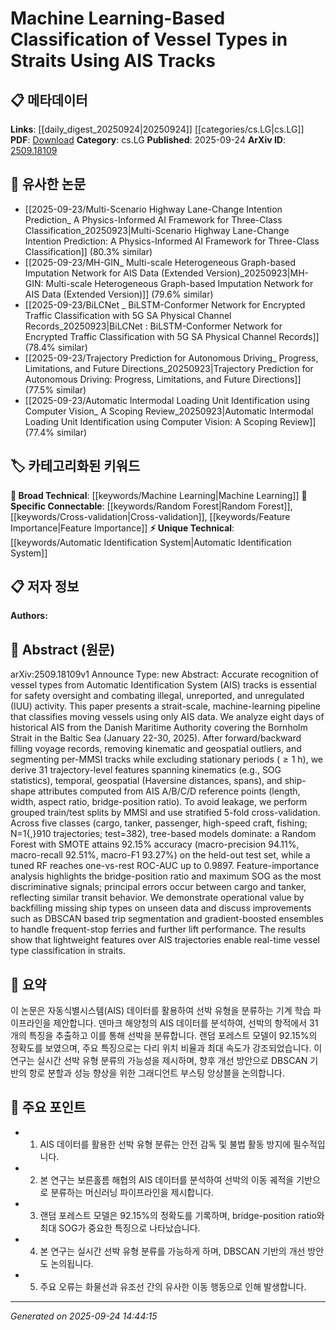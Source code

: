 <!-- KEYWORD_LINKING_METADATA:
{
  "processed_timestamp": "2025-09-24T14:44:15.941446",
  "vocabulary_version": "1.0",
  "selected_keywords": [
    "Machine Learning",
    "Random Forest",
    "Automatic Identification System",
    "Cross-validation",
    "Feature Importance"
  ],
  "rejected_keywords": [],
  "similarity_scores": {
    "Machine Learning": 0.85,
    "Random Forest": 0.82,
    "Automatic Identification System": 0.78,
    "Cross-validation": 0.75,
    "Feature Importance": 0.8
  },
  "extraction_method": "AI_prompt_based",
  "budget_applied": true,
  "candidates_json": {
    "candidates": [
      {
        "surface": "Machine Learning",
        "canonical": "Machine Learning",
        "aliases": [
          "ML"
        ],
        "category": "broad_technical",
        "rationale": "Machine Learning is the core technique used for vessel classification, linking it to a broad range of related studies.",
        "novelty_score": 0.3,
        "connectivity_score": 0.9,
        "specificity_score": 0.5,
        "link_intent_score": 0.85
      },
      {
        "surface": "Random Forest",
        "canonical": "Random Forest",
        "aliases": [
          "RF"
        ],
        "category": "specific_connectable",
        "rationale": "Random Forest is a key algorithm used in the study, providing a strong link to ensemble learning methods.",
        "novelty_score": 0.55,
        "connectivity_score": 0.78,
        "specificity_score": 0.8,
        "link_intent_score": 0.82
      },
      {
        "surface": "Automatic Identification System",
        "canonical": "Automatic Identification System",
        "aliases": [
          "AIS"
        ],
        "category": "unique_technical",
        "rationale": "AIS is a unique data source for maritime tracking, crucial for understanding the context of the study.",
        "novelty_score": 0.7,
        "connectivity_score": 0.65,
        "specificity_score": 0.85,
        "link_intent_score": 0.78
      },
      {
        "surface": "Stratified 5-fold cross-validation",
        "canonical": "Cross-validation",
        "aliases": [
          "5-fold CV"
        ],
        "category": "specific_connectable",
        "rationale": "This validation technique is essential for model evaluation, linking to broader discussions on model robustness.",
        "novelty_score": 0.4,
        "connectivity_score": 0.72,
        "specificity_score": 0.7,
        "link_intent_score": 0.75
      },
      {
        "surface": "Feature-importance analysis",
        "canonical": "Feature Importance",
        "aliases": [
          "Feature Analysis"
        ],
        "category": "specific_connectable",
        "rationale": "Understanding feature importance is critical for interpreting model decisions, linking to explainable AI.",
        "novelty_score": 0.5,
        "connectivity_score": 0.77,
        "specificity_score": 0.75,
        "link_intent_score": 0.8
      }
    ],
    "ban_list_suggestions": [
      "accuracy",
      "test set",
      "improvements"
    ]
  },
  "decisions": [
    {
      "candidate_surface": "Machine Learning",
      "resolved_canonical": "Machine Learning",
      "decision": "linked",
      "scores": {
        "novelty": 0.3,
        "connectivity": 0.9,
        "specificity": 0.5,
        "link_intent": 0.85
      }
    },
    {
      "candidate_surface": "Random Forest",
      "resolved_canonical": "Random Forest",
      "decision": "linked",
      "scores": {
        "novelty": 0.55,
        "connectivity": 0.78,
        "specificity": 0.8,
        "link_intent": 0.82
      }
    },
    {
      "candidate_surface": "Automatic Identification System",
      "resolved_canonical": "Automatic Identification System",
      "decision": "linked",
      "scores": {
        "novelty": 0.7,
        "connectivity": 0.65,
        "specificity": 0.85,
        "link_intent": 0.78
      }
    },
    {
      "candidate_surface": "Stratified 5-fold cross-validation",
      "resolved_canonical": "Cross-validation",
      "decision": "linked",
      "scores": {
        "novelty": 0.4,
        "connectivity": 0.72,
        "specificity": 0.7,
        "link_intent": 0.75
      }
    },
    {
      "candidate_surface": "Feature-importance analysis",
      "resolved_canonical": "Feature Importance",
      "decision": "linked",
      "scores": {
        "novelty": 0.5,
        "connectivity": 0.77,
        "specificity": 0.75,
        "link_intent": 0.8
      }
    }
  ]
}
-->

# Machine Learning-Based Classification of Vessel Types in Straits Using AIS Tracks

## 📋 메타데이터

**Links**: [[daily_digest_20250924|20250924]] [[categories/cs.LG|cs.LG]]
**PDF**: [Download](https://arxiv.org/pdf/2509.18109.pdf)
**Category**: cs.LG
**Published**: 2025-09-24
**ArXiv ID**: [2509.18109](https://arxiv.org/abs/2509.18109)

## 🔗 유사한 논문
- [[2025-09-23/Multi-Scenario Highway Lane-Change Intention Prediction_ A Physics-Informed AI Framework for Three-Class Classification_20250923|Multi-Scenario Highway Lane-Change Intention Prediction: A Physics-Informed AI Framework for Three-Class Classification]] (80.3% similar)
- [[2025-09-23/MH-GIN_ Multi-scale Heterogeneous Graph-based Imputation Network for AIS Data (Extended Version)_20250923|MH-GIN: Multi-scale Heterogeneous Graph-based Imputation Network for AIS Data (Extended Version)]] (79.6% similar)
- [[2025-09-23/BiLCNet _ BiLSTM-Conformer Network for Encrypted Traffic Classification with 5G SA Physical Channel Records_20250923|BiLCNet : BiLSTM-Conformer Network for Encrypted Traffic Classification with 5G SA Physical Channel Records]] (78.4% similar)
- [[2025-09-23/Trajectory Prediction for Autonomous Driving_ Progress, Limitations, and Future Directions_20250923|Trajectory Prediction for Autonomous Driving: Progress, Limitations, and Future Directions]] (77.5% similar)
- [[2025-09-23/Automatic Intermodal Loading Unit Identification using Computer Vision_ A Scoping Review_20250923|Automatic Intermodal Loading Unit Identification using Computer Vision: A Scoping Review]] (77.4% similar)

## 🏷️ 카테고리화된 키워드
**🧠 Broad Technical**: [[keywords/Machine Learning|Machine Learning]]
**🔗 Specific Connectable**: [[keywords/Random Forest|Random Forest]], [[keywords/Cross-validation|Cross-validation]], [[keywords/Feature Importance|Feature Importance]]
**⚡ Unique Technical**: [[keywords/Automatic Identification System|Automatic Identification System]]

## 📋 저자 정보

**Authors:** 

## 📄 Abstract (원문)

arXiv:2509.18109v1 Announce Type: new 
Abstract: Accurate recognition of vessel types from Automatic Identification System (AIS) tracks is essential for safety oversight and combating illegal, unreported, and unregulated (IUU) activity. This paper presents a strait-scale, machine-learning pipeline that classifies moving vessels using only AIS data. We analyze eight days of historical AIS from the Danish Maritime Authority covering the Bornholm Strait in the Baltic Sea (January 22-30, 2025). After forward/backward filling voyage records, removing kinematic and geospatial outliers, and segmenting per-MMSI tracks while excluding stationary periods ($\ge 1$ h), we derive 31 trajectory-level features spanning kinematics (e.g., SOG statistics), temporal, geospatial (Haversine distances, spans), and ship-shape attributes computed from AIS A/B/C/D reference points (length, width, aspect ratio, bridge-position ratio). To avoid leakage, we perform grouped train/test splits by MMSI and use stratified 5-fold cross-validation. Across five classes (cargo, tanker, passenger, high-speed craft, fishing; N=1{,}910 trajectories; test=382), tree-based models dominate: a Random Forest with SMOTE attains 92.15% accuracy (macro-precision 94.11%, macro-recall 92.51%, macro-F1 93.27%) on the held-out test set, while a tuned RF reaches one-vs-rest ROC-AUC up to 0.9897. Feature-importance analysis highlights the bridge-position ratio and maximum SOG as the most discriminative signals; principal errors occur between cargo and tanker, reflecting similar transit behavior. We demonstrate operational value by backfilling missing ship types on unseen data and discuss improvements such as DBSCAN based trip segmentation and gradient-boosted ensembles to handle frequent-stop ferries and further lift performance. The results show that lightweight features over AIS trajectories enable real-time vessel type classification in straits.

## 📝 요약

이 논문은 자동식별시스템(AIS) 데이터를 활용하여 선박 유형을 분류하는 기계 학습 파이프라인을 제안합니다. 덴마크 해양청의 AIS 데이터를 분석하여, 선박의 항적에서 31개의 특징을 추출하고 이를 통해 선박을 분류합니다. 랜덤 포레스트 모델이 92.15%의 정확도를 보였으며, 주요 특징으로는 다리 위치 비율과 최대 속도가 강조되었습니다. 이 연구는 실시간 선박 유형 분류의 가능성을 제시하며, 향후 개선 방안으로 DBSCAN 기반의 항로 분할과 성능 향상을 위한 그래디언트 부스팅 앙상블을 논의합니다.

## 🎯 주요 포인트

- 1. AIS 데이터를 활용한 선박 유형 분류는 안전 감독 및 불법 활동 방지에 필수적입니다.
- 2. 본 연구는 보른홀름 해협의 AIS 데이터를 분석하여 선박의 이동 궤적을 기반으로 분류하는 머신러닝 파이프라인을 제시합니다.
- 3. 랜덤 포레스트 모델은 92.15%의 정확도를 기록하며, bridge-position ratio와 최대 SOG가 중요한 특징으로 나타났습니다.
- 4. 본 연구는 실시간 선박 유형 분류를 가능하게 하며, DBSCAN 기반의 개선 방안도 논의됩니다.
- 5. 주요 오류는 화물선과 유조선 간의 유사한 이동 행동으로 인해 발생합니다.


---

*Generated on 2025-09-24 14:44:15*